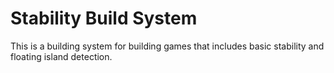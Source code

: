 # Stability Build System
This is a building system for building games that includes basic stability and floating island detection.

